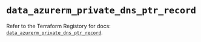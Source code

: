 # `data_azurerm_private_dns_ptr_record`

Refer to the Terraform Registory for docs: [`data_azurerm_private_dns_ptr_record`](https://www.terraform.io/docs/providers/azurerm/d/private_dns_ptr_record).
